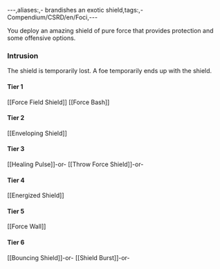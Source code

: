 ---,aliases:,- brandishes an exotic shield,tags:,- Compendium/CSRD/en/Foci,---

You deploy an amazing shield of pure force that provides protection and some offensive options.
 ### Intrusion
The shield is temporarily lost. A foe temporarily ends up with the shield.

#### Tier 1
[[Force Field Shield]]
[[Force Bash]]
#### Tier 2
[[Enveloping Shield]]
#### Tier 3
[[Healing Pulse]]-or-
[[Throw Force Shield]]-or-
#### Tier 4
[[Energized Shield]]
#### Tier 5
[[Force Wall]]
#### Tier 6
[[Bouncing Shield]]-or-
[[Shield Burst]]-or-
